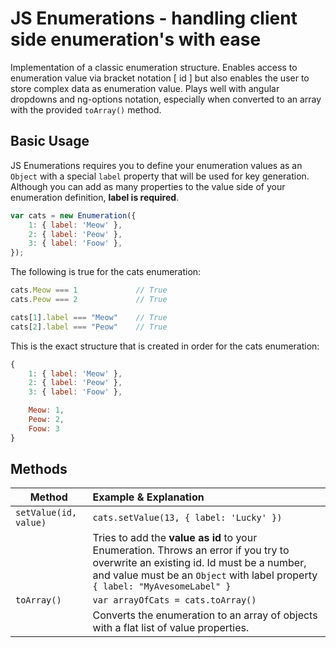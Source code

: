 # JS Enumerations - handling client side enumeration's with ease
Implementation of a classic enumeration structure. Enables access to enumeration value via bracket notation [ id ] but also enables the user to store complex data as enumeration value. 
Plays well with angular dropdowns and ng-options notation, especially when converted to an array with the provided `toArray()` method.

## Basic Usage
JS Enumerations requires you to define your enumeration values as an `Object` with a special `label` property that will be used for key generation.
Although you can add as many properties to the value side of your enumeration definition, **label is required**.

```Javascript
var cats = new Enumeration({
	1: { label: 'Meow' },
	2: { label: 'Peow' },
	3: { label: 'Foow' },
});
```

The following is true for the cats enumeration:

```Javascript
cats.Meow === 1 			// True
cats.Peow === 2 			// True

cats[1].label === "Meow"	// True
cats[2].label === "Peow"	// True
```

This is the exact structure that is created in order for the cats enumeration:

```Javascript
{
    1: { label: 'Meow' },
    2: { label: 'Peow' },
    3: { label: 'Foow' },

	Meow: 1,
	Peow: 2,
	Foow: 3
}
```


## Methods
Method | Example & Explanation
------------------- | :-------------
`setValue(id, value)` | `cats.setValue(13, { label: 'Lucky' })` 
                    | Tries to add the **value as id** to your Enumeration. Throws an error if you try to overwrite an existing id. Id must be a number, and value must be an `Object` with label property `{ label: "MyAvesomeLabel" }`
`toArray()` | `var arrayOfCats = cats.toArray()` 
          | Converts the enumeration to an array of objects with a flat list of value properties.